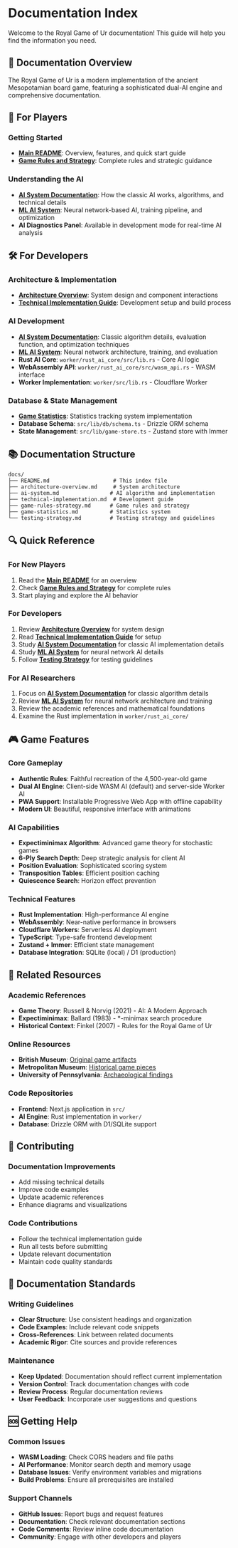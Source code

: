 # Documentation Index

Welcome to the Royal Game of Ur documentation! This guide will help you find the information you need.

## 📖 Documentation Overview

The Royal Game of Ur is a modern implementation of the ancient Mesopotamian board game, featuring a sophisticated dual-AI engine and comprehensive documentation.

## 🎯 For Players

### Getting Started

- **[Main README](../README.md)**: Overview, features, and quick start guide
- **[Game Rules and Strategy](./game-rules-strategy.md)**: Complete rules and strategic guidance

### Understanding the AI

- **[AI System Documentation](./ai-system.md)**: How the classic AI works, algorithms, and technical details
- **[ML AI System](./ml-ai-system.md)**: Neural network-based AI, training pipeline, and optimization
- **AI Diagnostics Panel**: Available in development mode for real-time AI analysis

## 🛠️ For Developers

### Architecture & Implementation

- **[Architecture Overview](./architecture-overview.md)**: System design and component interactions
- **[Technical Implementation Guide](./technical-implementation.md)**: Development setup and build process

### AI Development

- **[AI System Documentation](./ai-system.md)**: Classic algorithm details, evaluation function, and optimization techniques
- **[ML AI System](./ml-ai-system.md)**: Neural network architecture, training, and evaluation
- **Rust AI Core**: `worker/rust_ai_core/src/lib.rs` - Core AI logic
- **WebAssembly API**: `worker/rust_ai_core/src/wasm_api.rs` - WASM interface
- **Worker Implementation**: `worker/src/lib.rs` - Cloudflare Worker

### Database & State Management

- **[Game Statistics](./game-statistics.md)**: Statistics tracking system implementation
- **Database Schema**: `src/lib/db/schema.ts` - Drizzle ORM schema
- **State Management**: `src/lib/game-store.ts` - Zustand store with Immer

## 📚 Documentation Structure

```
docs/
├── README.md                    # This index file
├── architecture-overview.md     # System architecture
├── ai-system.md                # AI algorithm and implementation
├── technical-implementation.md  # Development guide
├── game-rules-strategy.md      # Game rules and strategy
├── game-statistics.md          # Statistics system
└── testing-strategy.md         # Testing strategy and guidelines
```

## 🔍 Quick Reference

### For New Players

1. Read the **[Main README](../README.md)** for an overview
2. Check **[Game Rules and Strategy](./game-rules-strategy.md)** for complete rules
3. Start playing and explore the AI behavior

### For Developers

1. Review **[Architecture Overview](./architecture-overview.md)** for system design
2. Read **[Technical Implementation Guide](./technical-implementation.md)** for setup
3. Study **[AI System Documentation](./ai-system.md)** for classic AI implementation details
4. Study **[ML AI System](./ml-ai-system.md)** for neural network AI details
5. Follow **[Testing Strategy](./testing-strategy.md)** for testing guidelines

### For AI Researchers

1. Focus on **[AI System Documentation](./ai-system.md)** for classic algorithm details
2. Review **[ML AI System](./ml-ai-system.md)** for neural network architecture and training
3. Review the academic references and mathematical foundations
4. Examine the Rust implementation in `worker/rust_ai_core/`

## 🎮 Game Features

### Core Gameplay

- **Authentic Rules**: Faithful recreation of the 4,500-year-old game
- **Dual AI Engine**: Client-side WASM AI (default) and server-side Worker AI
- **PWA Support**: Installable Progressive Web App with offline capability
- **Modern UI**: Beautiful, responsive interface with animations

### AI Capabilities

- **Expectiminimax Algorithm**: Advanced game theory for stochastic games
- **6-Ply Search Depth**: Deep strategic analysis for client AI
- **Position Evaluation**: Sophisticated scoring system
- **Transposition Tables**: Efficient position caching
- **Quiescence Search**: Horizon effect prevention

### Technical Features

- **Rust Implementation**: High-performance AI engine
- **WebAssembly**: Near-native performance in browsers
- **Cloudflare Workers**: Serverless AI deployment
- **TypeScript**: Type-safe frontend development
- **Zustand + Immer**: Efficient state management
- **Database Integration**: SQLite (local) / D1 (production)

## 🔗 Related Resources

### Academic References

- **Game Theory**: Russell & Norvig (2021) - AI: A Modern Approach
- **Expectiminimax**: Ballard (1983) - \*-minimax search procedure
- **Historical Context**: Finkel (2007) - Rules for the Royal Game of Ur

### Online Resources

- **British Museum**: [Original game artifacts](https://www.britishmuseum.org/collection/object/W_1928-1010-378)
- **Metropolitan Museum**: [Historical game pieces](https://www.metmuseum.org/art/collection/search/329072)
- **University of Pennsylvania**: [Archaeological findings](https://www.penn.museum/collections/object/30-12-702)

### Code Repositories

- **Frontend**: Next.js application in `src/`
- **AI Engine**: Rust implementation in `worker/`
- **Database**: Drizzle ORM with D1/SQLite support

## 🤝 Contributing

### Documentation Improvements

- Add missing technical details
- Improve code examples
- Update academic references
- Enhance diagrams and visualizations

### Code Contributions

- Follow the technical implementation guide
- Run all tests before submitting
- Update relevant documentation
- Maintain code quality standards

## 📝 Documentation Standards

### Writing Guidelines

- **Clear Structure**: Use consistent headings and organization
- **Code Examples**: Include relevant code snippets
- **Cross-References**: Link between related documents
- **Academic Rigor**: Cite sources and provide references

### Maintenance

- **Keep Updated**: Documentation should reflect current implementation
- **Version Control**: Track documentation changes with code
- **Review Process**: Regular documentation reviews
- **User Feedback**: Incorporate user suggestions and questions

## 🆘 Getting Help

### Common Issues

- **WASM Loading**: Check CORS headers and file paths
- **AI Performance**: Monitor search depth and memory usage
- **Database Issues**: Verify environment variables and migrations
- **Build Problems**: Ensure all prerequisites are installed

### Support Channels

- **GitHub Issues**: Report bugs and request features
- **Documentation**: Check relevant documentation sections
- **Code Comments**: Review inline code documentation
- **Community**: Engage with other developers and players
